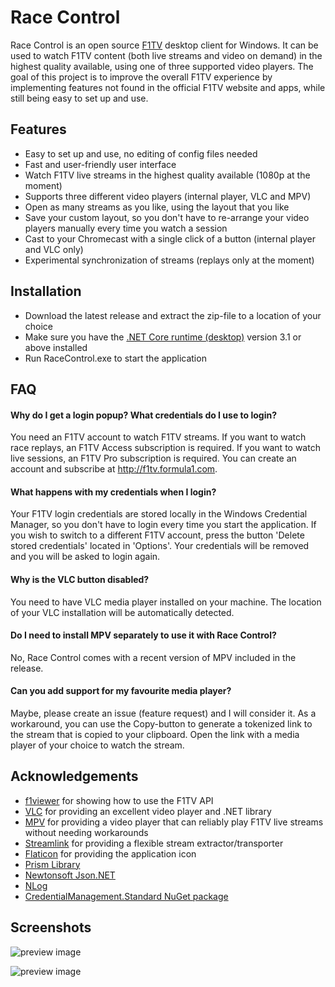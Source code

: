# Race Control
Race Control is an open source [F1TV](https://f1tv.formula1.com) desktop client for Windows. It can be used to watch F1TV content (both live streams and video on demand) in the highest quality available, using one of three supported video players. The goal of this project is to improve the overall F1TV experience by implementing features not found in the official F1TV website and apps, while still being easy to set up and use.

## Features
* Easy to set up and use, no editing of config files needed
* Fast and user-friendly user interface
* Watch F1TV live streams in the highest quality available (1080p at the moment)
* Supports three different video players (internal player, VLC and MPV)
* Open as many streams as you like, using the layout that you like
* Save your custom layout, so you don't have to re-arrange your video players manually every time you watch a session
* Cast to your Chromecast with a single click of a button (internal player and VLC only)
* Experimental synchronization of streams (replays only at the moment)

## Installation
* Download the latest release and extract the zip-file to a location of your choice
* Make sure you have the [.NET Core runtime (desktop)](https://dotnet.microsoft.com/download/dotnet-core/current/runtime) version 3.1 or above installed
* Run RaceControl.exe to start the application

## FAQ
#### Why do I get a login popup? What credentials do I use to login?
You need an F1TV account to watch F1TV streams. If you want to watch race replays, an F1TV Access subscription is required. If you want to watch live sessions, an F1TV Pro subscription is required. You can create an account and subscribe at http://f1tv.formula1.com.

#### What happens with my credentials when I login?
Your F1TV login credentials are stored locally in the Windows Credential Manager, so you don't have to login every time you start the application. If you wish to switch to a different F1TV account, press the button 'Delete stored credentials' located in 'Options'. Your credentials will be removed and you will be asked to login again.

#### Why is the VLC button disabled?
You need to have VLC media player installed on your machine. The location of your VLC installation will be automatically detected.

#### Do I need to install MPV separately to use it with Race Control?
No, Race Control comes with a recent version of MPV included in the release.

#### Can you add support for my favourite media player?
Maybe, please create an issue (feature request) and I will consider it. As a workaround, you can use the Copy-button to generate a tokenized link to the stream that is copied to your clipboard. Open the link with a media player of your choice to watch the stream.

## Acknowledgements
* [f1viewer](https://github.com/SoMuchForSubtlety/f1viewer) for showing how to use the F1TV API
* [VLC](https://www.videolan.org/vlc) for providing an excellent video player and .NET library
* [MPV](https://mpv.io) for providing a video player that can reliably play F1TV live streams without needing workarounds
* [Streamlink](https://streamlink.github.io) for providing a flexible stream extractor/transporter
* [Flaticon](https://www.flaticon.com) for providing the application icon
* [Prism Library](https://prismlibrary.com)
* [Newtonsoft Json.NET](https://www.newtonsoft.com/json)
* [NLog](https://nlog-project.org)
* [CredentialManagement.Standard NuGet package](https://www.nuget.org/packages/CredentialManagement.Standard)

## Screenshots
![preview image](https://imgur.com/uwnZ7mU.png)

![preview image](https://imgur.com/0WrO1Qz.png)
